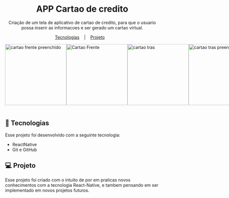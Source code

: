 <h1 align="center">APP Cartao de credito</h1>

<p align="center">
   Criação de um tela de aplicativo de cartao de credito, para que o usuario possa inserir as informacoes e ser gerado um cartao virtual.
</p>
<p align="center">
  <a href="#=tecnologias">Tecnologias</a> &nbsp;&nbsp;&nbsp;|&nbsp;&nbsp;&nbsp;
  <a href="#-projeto">Projeto</a> &nbsp;&nbsp;&nbsp;
  
</p>

<div style="display: flex; justify-content: space-between; align-items: center;">
    <img src="https://github.com/wendelllopess/AppCartao/assets/116606137/7090d670-3cb7-4a9b-9bfb-33bed29053fe" alt="cartao frente preenchido" width="200"/>
    <img src="https://github.com/wendelllopess/AppCartao/assets/116606137/9c0419da-861f-45bc-bd34-47d89ff31288" alt="Cartao Frente" width="200"/>
    <img src="https://github.com/wendelllopess/AppCartao/assets/116606137/cfe4a7d9-81d7-444a-ba11-22f0571cf4ed" alt="cartao tras" width="200"/>
    <img src="https://github.com/wendelllopess/AppCartao/assets/116606137/12533826-00c1-4636-bfa5-ddc81c3ca3f1" alt="cartao tras preenchido" width="200"/>
</div>


<br>

## 🚀 Tecnologias

Esse projeto foi desenvolvido com a seguinte tecnologia:

- ReactNative
- Git e GitHub

## 💻 Projeto

Esse projeto foi criado com o intuito de por em praticas novos conhecimentos com a tecnologia React-Native, e tambem pensando em ser implementado em novos projetos futuros.


